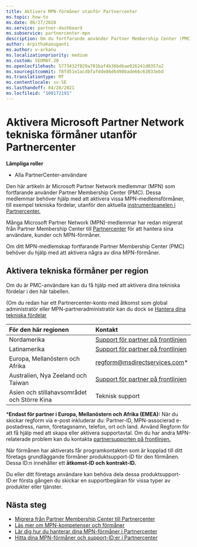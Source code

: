 ```yaml
---
title: Aktivera MPN-förmåner utanför Partnercenter
ms.topic: how-to
ms.date: 08/27/2020
ms.service: partner-dashboard
ms.subservice: partnercenter-mpn
description: Om du fortfarande använder Partner Membership Center (PMC) kan du ta reda på vem du ska kontakta för att aktivera dina tekniska supportförmåner för MPN och ge dig support-ID:n.
author: ArpithaKanuganti
ms.author: v-arkanu
ms.localizationpriority: medium
ms.custom: SEOMAY.20
ms.openlocfilehash: 5773432f829a701baf4b36bdbae026241d0357a2
ms.sourcegitcommit: f8fd51e1acdbfafdde86d6490bade66c63033ebd
ms.translationtype: MT
ms.contentlocale: sv-SE
ms.lasthandoff: 04/28/2021
ms.locfileid: "108172191"
---
```

# <a name="activate-microsoft-partner-network-technical-benefits-outside-of-partner-center"></a>Aktivera Microsoft Partner Network tekniska förmåner utanför Partnercenter


**Lämpliga roller**

- Alla PartnerCenter-användare

Den här artikeln är Microsoft Partner Network medlemmar (MPN) som fortfarande använder Partner Membership Center (PMC). Dessa medlemmar behöver hjälp med att aktivera vissa MPN-medlemsförmåner, till exempel tekniska fördelar, utanför den aktuella [instrumentpanelen i Partnercenter.](https://partner.microsoft.com/dashboard)

Många Microsoft Partner Network (MPN)-medlemmar har redan migrerat från Partner Membership Center till [Partnercenter](prepare-pmc-pc-migration.md) för att hantera sina användare, kunder och MPN-förmåner.

Om ditt MPN-medlemskap fortfarande Partner Membership Center (PMC) behöver du hjälp med att aktivera några av dina MPN-förmåner.

## <a name="activate-technical-benefits-by-region"></a>Aktivera tekniska förmåner per region

Om du är PMC-användare kan du få hjälp med att aktivera dina tekniska fördelar i den här tabellen.

(Om du redan har ett Partnercenter-konto med åtkomst som global administratör eller MPN-partneradministratör kan du dock se [Hantera dina tekniska fördelar](https://docs.microsoft.com/partner-center/manage-your-partner-network-benefits#manage-technical-benefits)

|För den här regionen  | Kontakt |
|:--------|:------------|
|Nordamerika  | [Support för partner på frontlinjen](https://partner.microsoft.com/support?issueid=300-0042)  |
|Latinamerika  | [Support för partner på frontlinjen](https://partner.microsoft.com/support?issueid=300-0042)  |
|Europa, Mellanöstern och Afrika  | [regform@msdirectservices.com](mailto:regform@msdirectservices.com)*  |
|Australien, Nya Zeeland och Taiwan  | [Support för partner på frontlinjen](https://partner.microsoft.com/support?issueid=300-0042)  |
|Asien och stillahavsområdet och Större Kina  | Teknisk support  |

\***Endast för partner i Europa, Mellanöstern och Afrika (EMEA):** När du skickar regform via e-post inkluderar du: Partner-ID, MPN-associerad e-postadress, namn, företagsnamn, telefon, ort och land. Använd Regform för att få hjälp med att skapa eller aktivera supportavtal. Om du har andra MPN-relaterade problem kan du kontakta [partnersupporten på frontlinjen.](https://partner.microsoft.com/support?issueid=300-0042)

När förmånen har aktiverats får programkontakten som är kopplad till ditt företags grundläggande förmåner produktsupport-ID för den förmånen. Dessa ID:n innehåller ett **åtkomst-ID och** **kontrakt-ID.** 

Du eller ditt företags användare kan behöva dela dessa produktsupport-ID:er första gången du skickar en supportbegäran för vissa typer av produkter eller tjänster.

## <a name="next-steps"></a>Nästa steg

- [Migrera från Partner Membership Center till Partnercenter](prepare-pmc-pc-migration.md)
- [Läs mer om MPN-kompetenser och förmåner](learn-about-competencies.md)
- [Lär dig hur du hanterar dina MPN-förmåner i Partnercenter](manage-your-partner-network-benefits.md)
- [Hitta dina MPN-förmåner och support-ID:er i Partnercenter](mpn-find-benefits.md)

